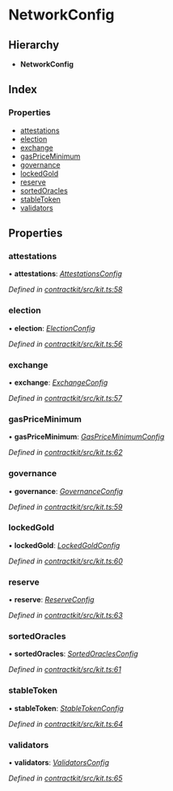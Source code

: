 # NetworkConfig

## Hierarchy

* **NetworkConfig**

## Index

### Properties

* [attestations](_kit_.networkconfig.md#attestations)
* [election](_kit_.networkconfig.md#election)
* [exchange](_kit_.networkconfig.md#exchange)
* [gasPriceMinimum](_kit_.networkconfig.md#gaspriceminimum)
* [governance](_kit_.networkconfig.md#governance)
* [lockedGold](_kit_.networkconfig.md#lockedgold)
* [reserve](_kit_.networkconfig.md#reserve)
* [sortedOracles](_kit_.networkconfig.md#sortedoracles)
* [stableToken](_kit_.networkconfig.md#stabletoken)
* [validators](_kit_.networkconfig.md#validators)

## Properties

### attestations

• **attestations**: [_AttestationsConfig_](_wrappers_attestations_.attestationsconfig.md)

_Defined in_ [_contractkit/src/kit.ts:58_](https://github.com/celo-org/celo-monorepo/blob/master/packages/contractkit/src/kit.ts#L58)

### election

• **election**: [_ElectionConfig_](_wrappers_election_.electionconfig.md)

_Defined in_ [_contractkit/src/kit.ts:56_](https://github.com/celo-org/celo-monorepo/blob/master/packages/contractkit/src/kit.ts#L56)

### exchange

• **exchange**: [_ExchangeConfig_](_wrappers_exchange_.exchangeconfig.md)

_Defined in_ [_contractkit/src/kit.ts:57_](https://github.com/celo-org/celo-monorepo/blob/master/packages/contractkit/src/kit.ts#L57)

### gasPriceMinimum

• **gasPriceMinimum**: [_GasPriceMinimumConfig_](_wrappers_gaspriceminimum_.gaspriceminimumconfig.md)

_Defined in_ [_contractkit/src/kit.ts:62_](https://github.com/celo-org/celo-monorepo/blob/master/packages/contractkit/src/kit.ts#L62)

### governance

• **governance**: [_GovernanceConfig_](_wrappers_governance_.governanceconfig.md)

_Defined in_ [_contractkit/src/kit.ts:59_](https://github.com/celo-org/celo-monorepo/blob/master/packages/contractkit/src/kit.ts#L59)

### lockedGold

• **lockedGold**: [_LockedGoldConfig_](_wrappers_lockedgold_.lockedgoldconfig.md)

_Defined in_ [_contractkit/src/kit.ts:60_](https://github.com/celo-org/celo-monorepo/blob/master/packages/contractkit/src/kit.ts#L60)

### reserve

• **reserve**: [_ReserveConfig_](_wrappers_reserve_.reserveconfig.md)

_Defined in_ [_contractkit/src/kit.ts:63_](https://github.com/celo-org/celo-monorepo/blob/master/packages/contractkit/src/kit.ts#L63)

### sortedOracles

• **sortedOracles**: [_SortedOraclesConfig_](_wrappers_sortedoracles_.sortedoraclesconfig.md)

_Defined in_ [_contractkit/src/kit.ts:61_](https://github.com/celo-org/celo-monorepo/blob/master/packages/contractkit/src/kit.ts#L61)

### stableToken

• **stableToken**: [_StableTokenConfig_](_wrappers_stabletokenwrapper_.stabletokenconfig.md)

_Defined in_ [_contractkit/src/kit.ts:64_](https://github.com/celo-org/celo-monorepo/blob/master/packages/contractkit/src/kit.ts#L64)

### validators

• **validators**: [_ValidatorsConfig_](_wrappers_validators_.validatorsconfig.md)

_Defined in_ [_contractkit/src/kit.ts:65_](https://github.com/celo-org/celo-monorepo/blob/master/packages/contractkit/src/kit.ts#L65)

